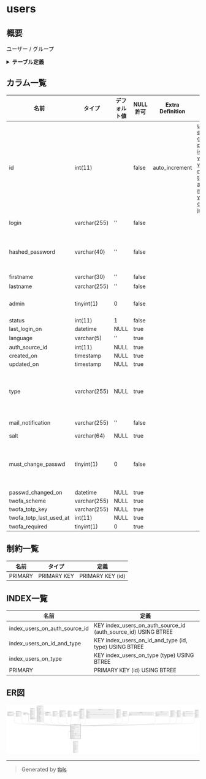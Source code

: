# users

## 概要

ユーザー / グループ

<details>
<summary><strong>テーブル定義</strong></summary>

```sql
CREATE TABLE `users` (
  `id` int(11) NOT NULL AUTO_INCREMENT,
  `login` varchar(255) NOT NULL DEFAULT '',
  `hashed_password` varchar(40) NOT NULL DEFAULT '',
  `firstname` varchar(30) NOT NULL DEFAULT '',
  `lastname` varchar(255) NOT NULL DEFAULT '',
  `admin` tinyint(1) NOT NULL DEFAULT 0,
  `status` int(11) NOT NULL DEFAULT 1,
  `last_login_on` datetime DEFAULT NULL,
  `language` varchar(5) DEFAULT '',
  `auth_source_id` int(11) DEFAULT NULL,
  `created_on` timestamp NULL DEFAULT NULL,
  `updated_on` timestamp NULL DEFAULT NULL,
  `type` varchar(255) DEFAULT NULL,
  `mail_notification` varchar(255) NOT NULL DEFAULT '',
  `salt` varchar(64) DEFAULT NULL,
  `must_change_passwd` tinyint(1) NOT NULL DEFAULT 0,
  `passwd_changed_on` datetime DEFAULT NULL,
  `twofa_scheme` varchar(255) DEFAULT NULL,
  `twofa_totp_key` varchar(255) DEFAULT NULL,
  `twofa_totp_last_used_at` int(11) DEFAULT NULL,
  `twofa_required` tinyint(1) DEFAULT 0,
  PRIMARY KEY (`id`),
  KEY `index_users_on_id_and_type` (`id`,`type`),
  KEY `index_users_on_auth_source_id` (`auth_source_id`),
  KEY `index_users_on_type` (`type`)
) ENGINE=InnoDB AUTO_INCREMENT=[Redacted by tbls] DEFAULT CHARSET=utf8mb4
```

</details>

## カラム一覧

| 名前                      | タイプ          | デフォルト値       | NULL許可   | Extra Definition | 子テーブル                                                                                                                                                                                                                                                                                                                                                                                                                                                                                                                                                                                 | 親テーブル                           | コメント                                 |
| ----------------------- | ------------ | ------------ | -------- | ---------------- | ------------------------------------------------------------------------------------------------------------------------------------------------------------------------------------------------------------------------------------------------------------------------------------------------------------------------------------------------------------------------------------------------------------------------------------------------------------------------------------------------------------------------------------------------------------------------------------- | ------------------------------- | ------------------------------------ |
| id                      | int(11)      |              | false    | auto_increment   | [user_preferences](user_preferences.md) [email_addresses](email_addresses.md) [groups_users](groups_users.md) [projects](projects.md) [issues](issues.md) [issue_categories](issue_categories.md) [wiki_contents](wiki_contents.md) [wiki_content_versions](wiki_content_versions.md) [news](news.md) [members](members.md) [time_entries](time_entries.md) [attachments](attachments.md) [messages](messages.md) [comments](comments.md) [watchers](watchers.md) [tokens](tokens.md) [changesets](changesets.md) [imports](imports.md) [journals](journals.md) [queries](queries.md) |                                 |                                      |
| login                   | varchar(255) | ''           | false    |                  |                                                                                                                                                                                                                                                                                                                                                                                                                                                                                                                                                                                       |                                 | ログインID                               |
| hashed_password         | varchar(40)  | ''           | false    |                  |                                                                                                                                                                                                                                                                                                                                                                                                                                                                                                                                                                                       |                                 | パスワード(ハッシュ化済み)                       |
| firstname               | varchar(30)  | ''           | false    |                  |                                                                                                                                                                                                                                                                                                                                                                                                                                                                                                                                                                                       |                                 | 名                                    |
| lastname                | varchar(255) | ''           | false    |                  |                                                                                                                                                                                                                                                                                                                                                                                                                                                                                                                                                                                       |                                 | 姓                                    |
| admin                   | tinyint(1)   | 0            | false    |                  |                                                                                                                                                                                                                                                                                                                                                                                                                                                                                                                                                                                       |                                 | システム管理者                              |
| status                  | int(11)      | 1            | false    |                  |                                                                                                                                                                                                                                                                                                                                                                                                                                                                                                                                                                                       |                                 |                                      |
| last_login_on           | datetime     | NULL         | true     |                  |                                                                                                                                                                                                                                                                                                                                                                                                                                                                                                                                                                                       |                                 |                                      |
| language                | varchar(5)   | ''           | true     |                  |                                                                                                                                                                                                                                                                                                                                                                                                                                                                                                                                                                                       |                                 | 言語                                   |
| auth_source_id          | int(11)      | NULL         | true     |                  |                                                                                                                                                                                                                                                                                                                                                                                                                                                                                                                                                                                       | [auth_sources](auth_sources.md) |                                      |
| created_on              | timestamp    | NULL         | true     |                  |                                                                                                                                                                                                                                                                                                                                                                                                                                                                                                                                                                                       |                                 |                                      |
| updated_on              | timestamp    | NULL         | true     |                  |                                                                                                                                                                                                                                                                                                                                                                                                                                                                                                                                                                                       |                                 |                                      |
| type                    | varchar(255) | NULL         | true     |                  |                                                                                                                                                                                                                                                                                                                                                                                                                                                                                                                                                                                       |                                 | User:ユーザー<br>Group:グループ<br>          |
| mail_notification       | varchar(255) | ''           | false    |                  |                                                                                                                                                                                                                                                                                                                                                                                                                                                                                                                                                                                       |                                 | メール通知                                |
| salt                    | varchar(64)  | NULL         | true     |                  |                                                                                                                                                                                                                                                                                                                                                                                                                                                                                                                                                                                       |                                 |                                      |
| must_change_passwd      | tinyint(1)   | 0            | false    |                  |                                                                                                                                                                                                                                                                                                                                                                                                                                                                                                                                                                                       |                                 | 次回ログイン時にパスワード変更を強制                   |
| passwd_changed_on       | datetime     | NULL         | true     |                  |                                                                                                                                                                                                                                                                                                                                                                                                                                                                                                                                                                                       |                                 |                                      |
| twofa_scheme            | varchar(255) | NULL         | true     |                  |                                                                                                                                                                                                                                                                                                                                                                                                                                                                                                                                                                                       |                                 |                                      |
| twofa_totp_key          | varchar(255) | NULL         | true     |                  |                                                                                                                                                                                                                                                                                                                                                                                                                                                                                                                                                                                       |                                 |                                      |
| twofa_totp_last_used_at | int(11)      | NULL         | true     |                  |                                                                                                                                                                                                                                                                                                                                                                                                                                                                                                                                                                                       |                                 |                                      |
| twofa_required          | tinyint(1)   | 0            | true     |                  |                                                                                                                                                                                                                                                                                                                                                                                                                                                                                                                                                                                       |                                 |                                      |

## 制約一覧

| 名前      | タイプ         | 定義               |
| ------- | ----------- | ---------------- |
| PRIMARY | PRIMARY KEY | PRIMARY KEY (id) |

## INDEX一覧

| 名前                            | 定義                                                             |
| ----------------------------- | -------------------------------------------------------------- |
| index_users_on_auth_source_id | KEY index_users_on_auth_source_id (auth_source_id) USING BTREE |
| index_users_on_id_and_type    | KEY index_users_on_id_and_type (id, type) USING BTREE          |
| index_users_on_type           | KEY index_users_on_type (type) USING BTREE                     |
| PRIMARY                       | PRIMARY KEY (id) USING BTREE                                   |

## ER図

![er](users.svg)

---

> Generated by [tbls](https://github.com/k1LoW/tbls)
